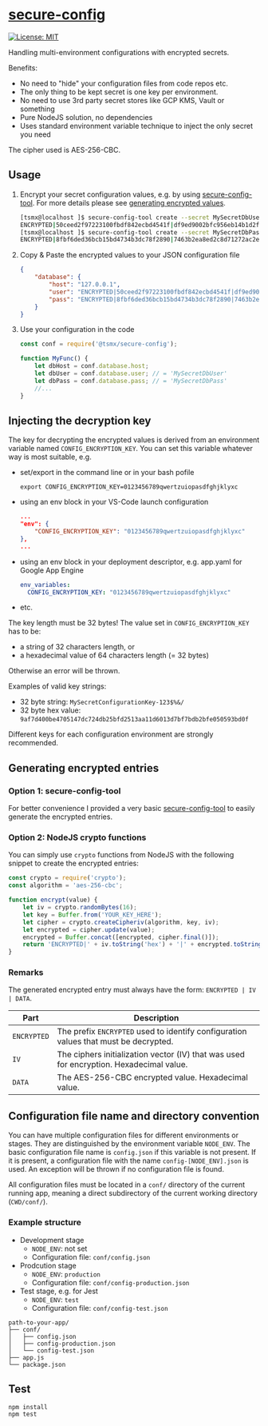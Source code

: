 # [**secure-config**](https://github.com/tsmx/secure-config)

[![License: MIT](https://img.shields.io/badge/License-MIT-blue.svg)](https://opensource.org/licenses/MIT)

Handling multi-environment configurations with encrypted secrets.

Benefits:
- No need to "hide" your configuration files from code repos etc.
- The only thing to be kept secret is one key per environment.
- No need to use 3rd party secret stores like GCP KMS, Vault or something
- Pure NodeJS solution, no dependencies
- Uses standard environment variable technique to inject the only secret you need

The cipher used is AES-256-CBC.

## Usage

1. Encrypt your secret configuration values, e.g. by using [secure-config-tool](https://www.npmjs.com/package/@tsmx/secure-config-tool). For more details please see [generating encrypted values](#generating-encrypted-entries).
    ```bash
    [tsmx@localhost ]$ secure-config-tool create --secret MySecretDbUser
    ENCRYPTED|50ceed2f97223100fbdf842ecbd4541f|df9ed9002bfc956eb14b1d2f8d960a11
    [tsmx@localhost ]$ secure-config-tool create --secret MySecretDbPass
    ENCRYPTED|8fbf6ded36bcb15bd4734b3dc78f2890|7463b2ea8ed2c8d71272ac2e41761a35
    ```

2. Copy & Paste the encrypted values to your JSON configuration file
    ```json
    {
        "database": {
            "host": "127.0.0.1",
            "user": "ENCRYPTED|50ceed2f97223100fbdf842ecbd4541f|df9ed9002bfc956eb14b1d2f8d960a11",
            "pass": "ENCRYPTED|8fbf6ded36bcb15bd4734b3dc78f2890|7463b2ea8ed2c8d71272ac2e41761a35"
        }
    }
    ```

3. Use your configuration in the code
    ```js
    const conf = require('@tsmx/secure-config');

    function MyFunc() {
        let dbHost = conf.database.host;
        let dbUser = conf.database.user; // = 'MySecretDbUser'
        let dbPass = conf.database.pass; // = 'MySecretDbPass'
        //...
    }
    ```
## Injecting the decryption key

The key for decrypting the encrypted values is derived from an environment variable named `CONFIG_ENCRYPTION_KEY`. You can set this variable 
whatever way is most suitable, e.g.
- set/export in the command line or in your bash pofile
  ```
  export CONFIG_ENCRYPTION_KEY=0123456789qwertzuiopasdfghjklyxc
  ```
- using an env block in your VS-Code launch configuration
  ```json
  ...
  "env": {
      "CONFIG_ENCRYPTION_KEY": "0123456789qwertzuiopasdfghjklyxc"
  },
  ...
  ```
- using an env block in your deployment descriptor, e.g. app.yaml for Google App Engine
  ```yaml
  env_variables:
    CONFIG_ENCRYPTION_KEY: "0123456789qwertzuiopasdfghjklyxc"
  ```
- etc.

The key length must be 32 bytes! The value set in `CONFIG_ENCRYPTION_KEY` has to be:
- a string of 32 characters length, or
- a hexadecimal value of 64 characters length (= 32 bytes)

Otherwise an error will be thrown.

Examples of valid key strings:
- 32 byte string: `MySecretConfigurationKey-123$%&/`
- 32 byte hex value: `9af7d400be4705147dc724db25bfd2513aa11d6013d7bf7bdb2bfe050593bd0f`

Different keys for each configuration environment are strongly recommended.

## Generating encrypted entries

### Option 1: secure-config-tool

For better convenience I provided a very basic [secure-config-tool](https://www.npmjs.com/package/@tsmx/secure-config-tool) to easily generate the encrypted entries.

### Option 2: NodeJS crypto functions 

You can simply use `crypto` functions from NodeJS with the following snippet to create the encrypted entries:

```js
const crypto = require('crypto');
const algorithm = 'aes-256-cbc';

function encrypt(value) {
    let iv = crypto.randomBytes(16);
    let key = Buffer.from('YOUR_KEY_HERE');
    let cipher = crypto.createCipheriv(algorithm, key, iv);
    let encrypted = cipher.update(value);
    encrypted = Buffer.concat([encrypted, cipher.final()]);
    return 'ENCRYPTED|' + iv.toString('hex') + '|' + encrypted.toString('hex');
}
```

### Remarks

The generated encrypted entry must always have the form: `ENCRYPTED | IV | DATA`. 

Part | Description
-----|------------
`ENCRYPTED` | The prefix `ENCRYPTED` used to identify configuration values that must be decrypted.
`IV` | The ciphers initialization vector (IV) that was used for encryption. Hexadecimal value.
`DATA` | The AES-256-CBC encrypted value. Hexadecimal value.

## Configuration file name and directory convention

You can have multiple configuration files for different environments or stages. They are distinguished by the environment variable `NODE_ENV`. The basic configuration file name is `config.json` if this variable is not present. If it is present, a configuration file with the name `config-[NODE_ENV].json`
is used. An exception will be thrown if no configuration file is found.

All configuration files must be located in a `conf/` directory of the current running app, meaning a direct subdirectory of the current working directory (`CWD/conf/`).  

### Example structure

- Development stage
  - `NODE_ENV`: not set
  - Configuration file: `conf/config.json`
- Prodcution stage
  - `NODE_ENV`: `production`
  - Configuration file: `conf/config-production.json`
- Test stage, e.g. for Jest
  - `NODE_ENV`: `test`
  - Configuration file: `conf/config-test.json`

```
path-to-your-app/
├── conf/
│   ├── config.json
│   ├── config-production.json
│   └── config-test.json
├── app.js
└── package.json
```

## Test

```
npm install
npm test
```